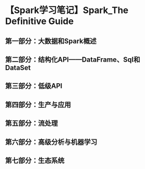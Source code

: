 # 【Spark学习笔记】Spark_The Definitive Guide

## 第一部分：大数据和Spark概述

## 第二部分：结构化API——DataFrame、Sql和DataSet

## 第三部分：低级API

## 第四部分：生产与应用

## 第五部分：流处理

## 第六部分：高级分析与机器学习

## 第七部分：生态系统